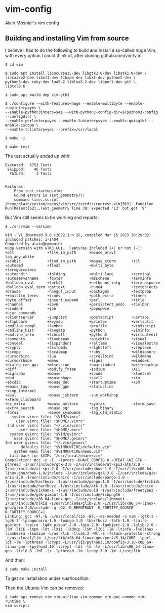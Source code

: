 # vim-config
Alain Mosnier's vim config

## Building and installing Vim from source

I believe I had to do the following to build and install a so-called
huge Vim, with every option I could think of, after cloning
github.com/vim/vim:

    $ cd vim

    $ sudo apt install libncurses5-dev libgtk2.0-dev libatk1.0-dev \
    libcairo2-dev libx11-dev libxpm-dev libxt-dev python2-dev \
    python3-dev ruby-dev lua5.2 liblua5.2-dev libperl-dev git \
    libtcl8.6

    $ sudo apt build-dep vim-gtk3

    $ ./configure --with-features=huge --enable-multibyte --enable-rubyinterp=yes \
    --enable-python3interp=yes --with-python3-config-dir=$(python3-config --configdir) \
    --enable-perlinterp=yes --enable-luainterp=yes --enable-gui=gtk3 --enable-cscope \
    --enable-tclinterp=yes --prefix=/usr/local

    $ make -j

    $ make test

The test actually ended up with:

    Executed:  5753 Tests
     Skipped:    46 Tests
      FAILED:     1 Tests


    Failures:
        From test_startup.vim:
        Found errors in Test_geometry():
        command line..script /home/alain/custom/repos/vim/src/testdir/runtest.vim[569]..function RunTheTest[52]..Test_geometry line 30: Expected '13' but got '9'

But Vim still seems to be working and reports:

    $ ./src/vim --version

    VIM - Vi IMproved 9.0 (2022 Jun 28, compiled Mar 15 2023 20:28:02)
    Included patches: 1-1404
    Compiled by alain@computer
    Huge version with GTK3 GUI.  Features included (+) or not (-):
    +acl               +file_in_path      +mouse_urxvt       -tag_any_white
    +arabic            +find_in_path      +mouse_xterm       +tcl
    +autocmd           +float             +multi_byte        +termguicolors
    +autochdir         +folding           +multi_lang        +terminal
    -autoservername    -footer            -mzscheme          +terminfo
    +balloon_eval      +fork()            +netbeans_intg     +termresponse
    +balloon_eval_term +gettext           +num64             +textobjects
    +browse            -hangul_input      +packages          +textprop
    ++builtin_terms    +iconv             +path_extra        +timers
    +byte_offset       +insert_expand     +perl              +title
    +channel           +ipv6              +persistent_undo   +toolbar
    +cindent           +job               +popupwin          +user_commands
    +clientserver      +jumplist          +postscript        +vartabs
    +clipboard         +keymap            +printer           +vertsplit
    +cmdline_compl     +lambda            +profile           +vim9script
    +cmdline_hist      +langmap           -python            +viminfo
    +cmdline_info      +libcall           +python3           +virtualedit
    +comments          +linebreak         +quickfix          +visual
    +conceal           +lispindent        +reltime           +visualextra
    +cryptv            +listcmds          +rightleft         +vreplace
    +cscope            +localmap          +ruby              +wildignore
    +cursorbind        +lua               +scrollbind        +wildmenu
    +cursorshape       +menu              +signs             +windows
    +dialog_con_gui    +mksession         +smartindent       +writebackup
    +diff              +modify_fname      +sodium            +X11
    +digraphs          +mouse             +sound             -xfontset
    +dnd               +mouseshape        +spell             +xim
    -ebcdic            +mouse_dec         +startuptime       +xpm
    +emacs_tags        -mouse_gpm         +statusline        +xsmp_interact
    +eval              -mouse_jsbterm     -sun_workshop      +xterm_clipboard
    +ex_extra          +mouse_netterm     +syntax            -xterm_save
    +extra_search      +mouse_sgr         +tag_binary
    -farsi             -mouse_sysmouse    -tag_old_static
       system vimrc file: "$VIM/vimrc"
         user vimrc file: "$HOME/.vimrc"
     2nd user vimrc file: "~/.vim/vimrc"
          user exrc file: "$HOME/.exrc"
      system gvimrc file: "$VIM/gvimrc"
        user gvimrc file: "$HOME/.gvimrc"
    2nd user gvimrc file: "~/.vim/gvimrc"
           defaults file: "$VIMRUNTIME/defaults.vim"
        system menu file: "$VIMRUNTIME/menu.vim"
      fall-back for $VIM: "/usr/local/share/vim"
    Compilation: gcc -c -I. -Iproto -DHAVE_CONFIG_H -DFEAT_GUI_GTK -pthread -I/usr/include/gtk-3.0 -I/usr/include/at-spi2-atk/2.0 -I/usr/include/at-spi-2.0 -I/usr/include/dbus-1.0 -I/usr/lib/x86_64-linux-gnu/dbus-1.0/include -I/usr/include/gtk-3.0 -I/usr/include/gio-unix-2.0 -I/usr/include/cairo -I/usr/include/pango-1.0 -I/usr/include/harfbuzz -I/usr/include/pango-1.0 -I/usr/include/fribidi -I/usr/include/harfbuzz -I/usr/include/atk-1.0 -I/usr/include/cairo -I/usr/include/pixman-1 -I/usr/include/uuid -I/usr/include/freetype2 -I/usr/include/gdk-pixbuf-2.0 -I/usr/include/libpng16 -I/usr/include/x86_64-linux-gnu -I/usr/include/libmount -I/usr/include/blkid -I/usr/include/glib-2.0 -I/usr/lib/x86_64-linux-gnu/glib-2.0/include -g -O2 -D_REENTRANT -U_FORTIFY_SOURCE -D_FORTIFY_SOURCE=1
    Linking: gcc -Wl,-E -L/usr/local/lib -Wl,--as-needed -o vim -lgtk-3 -lgdk-3 -lpangocairo-1.0 -lpango-1.0 -lharfbuzz -latk-1.0 -lcairo-gobject -lcairo -lgdk_pixbuf-2.0 -lgio-2.0 -lgobject-2.0 -lglib-2.0 -lSM -lICE -lXpm -lXt -lX11 -lXdmcp -lSM -lICE -lm -ltinfo -lselinux -lcanberra -lsodium -L/usr/lib -llua5.2 -Wl,-E -fstack-protector-strong -L/usr/local/lib -L/usr/lib/x86_64-linux-gnu/perl/5.34/CORE -lperl -ldl -lm -lpthread -lcrypt -L/usr/lib/python3.10/config-3.10-x86_64-linux-gnu -lpython3.10 -lcrypt -ldl -lm -lm -L/usr/lib/x86_64-linux-gnu -ltcl8.6 -ldl -lz -lpthread -lm -lruby-3.0 -lm -L/usr/lib

And then:

    $ sudo make install

To get an installation under /usr/local/bin.

Then the Ubuntu Vim can be removed:

    $ sudo apt remove vim vim-airline vim-common vim-gui-common vim-runtime \
    vim-scripts
